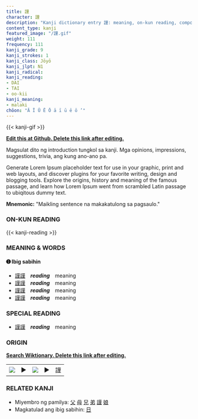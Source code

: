 ```yaml
---
title: 謹
character: 謹
description: "Kanji dictionary entry 謹: meaning, on-kun reading, compounds, origin, related kanji"
content_type: kanji
featured_image: "/謹.gif"
weight: 111
frequency: 111
kanji_grade: 9
kanji_strokes: 1
kanji_class: Jōyō
kanji_jlpt: N1
kanji_radical: 
kanji_reading: 
- DAI
- TAI
- oo-kii
kanji_meaning:
- malaki
chōon: "Ā Ī Ū Ē Ō ā ī ū ē ō ’"
---
```

[//]: # (Don't edit the line below. Kanji animated GIF code is automatically generated.)
{{< kanji-gif >}}

[//]: # (Edit below this line.)

**[Edit this at Github. Delete this link after editing.](https://github.com/tim0g/tim/tree/main/content/kanji/謹/index.md)**

Magsulat dito ng introduction tungkol sa kanji. Mga opinions, impressions, suggestions, trivia, ang kung ano-ano pa.

Generate Lorem Ipsum placeholder text for use in your graphic, print and web layouts, and discover plugins for your favorite writing, design and blogging tools. Explore the origins, history and meaning of the famous passage, and learn how Lorem Ipsum went from scrambled Latin passage to ubiqitous dummy text.
 
**Mnemonic:** "Maikling sentence na makakatulong sa pagsaulo."

### ON-KUN READING

[//]: # (Don't edit the line below. ON-KUN READING code is automatically generated.)
{{< kanji-reading >}}

### MEANING & WORDS

#### ➊ **Ibig sabihin**
  - [謹](../謹)[謹](../謹)　***reading***　meaning
  - [謹](../謹)[謹](../謹)　***reading***　meaning
  - [謹](../謹)[謹](../謹)　***reading***　meaning
  - [謹](../謹)[謹](../謹)　***reading***　meaning

### SPECIAL READING
  - [謹](../謹)[謹](../謹)　***reading***　meaning

### ORIGIN

**[Search Wiktionary. Delete this link after editing.](https://wiktionary.org/wiki/謹)**
<table class="kanji-table"><tr><td>
<img src="60px-謹-bronze.svg.png">
</td><td>▶</td><td>
<img src="60px-謹-oracle.svg.png">
</td><td>▶</td>
<td class="kanji-origin">謹</td>
</tr></table>

### RELATED KANJI
- Miyembro ng pamilya: [父](../父) [母](../母) [兄](../兄) [弟](../弟) [謹](../謹) [娘](../娘)
- Magkatulad ang ibig sabihin: [日](../日)
